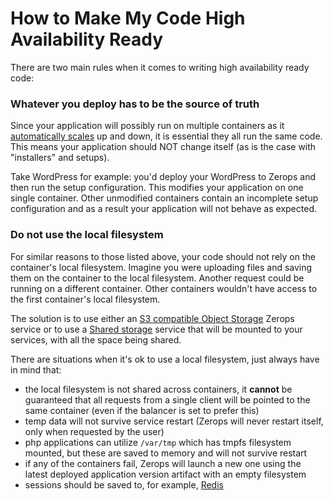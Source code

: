 # How to Make My Code High Availability Ready

There are two main rules when it comes to writing high availability ready code:

### Whatever you deploy has to be the source of truth

Since your application will possibly run on multiple containers as it [automatically scales](/documentation/automatic-scaling/how-automatic-scaling-works.html) up and down, it is essential they all run the same code. This means your application should NOT change itself (as is the case with "installers" and setups).

Take WordPress for example: you'd deploy your WordPress to Zerops and then run the setup configuration. This modifies your application on one single container. Other unmodified containers contain an incomplete setup configuration and as a result your application will not behave as expected.

### Do not use the local filesystem

For similar reasons to those listed above, your code should not rely on the container's local filesystem. Imagine you were uploading files and saving them on the container to the local filesystem. Another request could be running on a different container. Other containers wouldn't have access to the first container's local filesystem.

The solution is to use either an [S3 compatible Object Storage](/documentation/services/storage.html#s3-compatible-object-storage) Zerops service or to use a [Shared storage](/documentation/services/storage.html#shared-storage) service that will be mounted to your services, with all the space being shared.

There are situations when it's ok to use a local filesystem, just always have in mind that:

- the local filesystem is not shared across containers, it **cannot** be guaranteed that all requests from a single client will be pointed to the same container (even if the balancer is set to prefer this)
- temp data will not survive service restart (Zerops will never restart itself, only when requested by the user)
- php applications can utilize `/var/tmp` which has tmpfs filesystem mounted, but these are saved to memory and will not survive restart
- if any of the containers fail, Zerops will launch a new one using the latest deployed application version artifact with an empty filesystem
- sessions should be saved to, for example, [Redis](/documentation/services/databases/redis.html)




